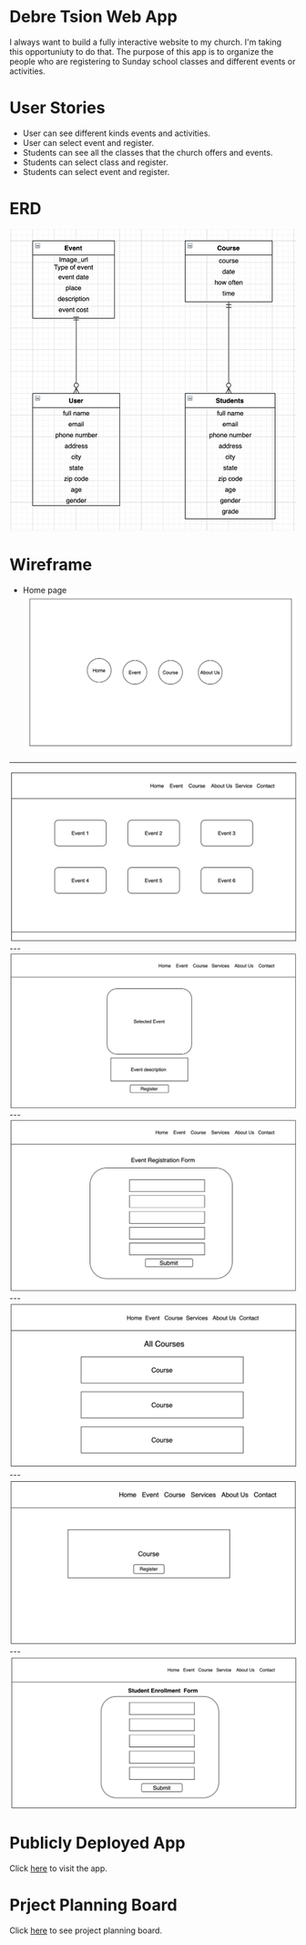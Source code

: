 # Debre Tsion Web App
 I always want to build a fully interactive website to my church. I'm taking this opportuniuty to do that. The purpose of this app is to organize the people who are registering to Sunday school classes and different events or activities. 

 # User Stories
 * User can see different kinds events and activities.
 * User can select event and register.
 * Students can see all the classes that the church offers and events.
 * Students can select class and register.
 * Students can select event and register.

 # ERD
 ![ERD Image](client/public/erd.png)

 # Wireframe
 * Home page
![Wireframe Image](client/public/homepage.png)
  ---
![Wireframe Image](client/public/allevents.png)
    ---
![Wireframe Image](client/public/singleEvent.png)
    ---
![Wireframe Image](./client/public/eventForm.png)
    ---
![Wireframe Image](client/public/allCourses.png)
    ---
![Wireframe Image](client/public/singleCourse.png)
    ---
![Wireframe Image](./client/public/regisForm.png)
 
 # Publicly Deployed App
 Click [here](https://mount-tsion-app.herokuapp.com/admin/) to visit the app.
# Prject Planning Board
Click [here](https://github.com/sophiemar27/my-church-web-app/projects/1) to see project planning board.